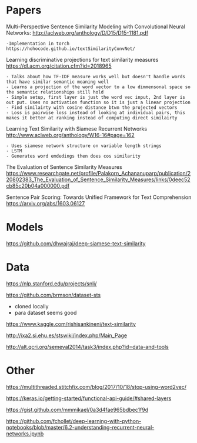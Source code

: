 # Papers
Multi-Perspective Sentence Similarity Modeling with Convolutional Neural Networks: http://aclweb.org/anthology/D/D15/D15-1181.pdf
    
    -Implementation in torch https://hohocode.github.io/textSimilarityConvNet/


Learning discriminative projections for text similarity measures https://dl.acm.org/citation.cfm?id=2018965 

    - Talks about how TF-IDF measure works well but doesn't handle words that have similar semantic meaning well
    - Learns a projection of the word vector to a low dimmensonal space so the semantic relationships still hold
    - Simple setup, first layer is just the word vec input, 2nd layer is out put. Uses no activation function so it is just a linear projection
    - Find similairty with cosine distance btwn the projected vectors
    - Loss is pairwise loss instead of looking at individual pairs, this makes it better at ranking instead of computing direct similairty 

Learning Text Similarity with Siamese Recurrent Networks http://www.aclweb.org/anthology/W16-16#page=162

    - Uses siamese network structure on variable length strings
    - LSTM 
    - Generates word emdedings then does cos similarity


The Evaluation of Sentence Similarity Measures https://www.researchgate.net/profile/Palakorn_Achananuparp/publication/220802383_The_Evaluation_of_Sentence_Similarity_Measures/links/0deec52cb85c20b04a000000.pdf


Sentence Pair Scoring: Towards Unified Framework for Text Comprehension https://arxiv.org/abs/1603.06127


# Models

https://github.com/dhwajraj/deep-siamese-text-similarity


# Data
https://nlp.stanford.edu/projects/snli/

https://github.com/brmson/dataset-sts
 - cloned locally
 - para dataset seems good

https://www.kaggle.com/rishisankineni/text-similarity

http://ixa2.si.ehu.es/stswiki/index.php/Main_Page

http://alt.qcri.org/semeval2014/task3/index.php?id=data-and-tools



# Other 

https://multithreaded.stitchfix.com/blog/2017/10/18/stop-using-word2vec/

https://keras.io/getting-started/functional-api-guide/#shared-layers

https://gist.github.com/mmmikael/0a3d4fae965bdbec1f9d

https://github.com/fchollet/deep-learning-with-python-notebooks/blob/master/6.2-understanding-recurrent-neural-networks.ipynb

